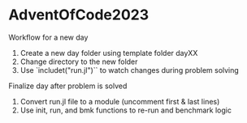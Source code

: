 # AdventOfCode2023

Workflow for a new day
1. Create a new day folder using template folder dayXX
2. Change directory to the new folder
3. Use `includet("run.jl")`` to watch changes during problem solving

Finalize day after problem is solved
1. Convert run.jl file to a module (uncomment first & last lines)
2. Use init, run, and bmk functions to re-run and benchmark logic
